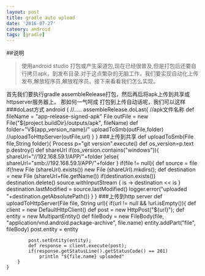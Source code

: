 ```yaml
---
layout: post
title: gradle auto upload
date: '2016-07-27'
cateory: android
tags: [gradle]
---
```


##说明
>	使用android studio 打包或产生渠道包,现在已经很普及,但是打包后还要自行拷贝apk，到发布目录.对于这点繁杂的无脑工作，我们要实现自动化上传发布,解放程序员,解放程序员。接下来看看我们怎么实现。

首先我们要执行gradle assembleRelease打包，然后再后将apk上传到共享或httpserver服务器上。
那如何一气呵成 打包到上传自动话呢，我们可以这样
###doLast方式
    android {
        //.....
         assembleRelease.doLast{
            //apk文件名称
            def fileName = "app-release-signed-apk"
            File outFile = new File("${project.buildDir}/outputs/apk",
            fileName)
            def folder="V${app_version_name}/"
            uploadToSmb(outFile,folder)
            //uploadToHttpServer(outFile,url)
        }
    }
###上传到共享
    def uploadToSmb(File file,String folder){
        Process p="git version".execute()
        def os_version=p.text
        p.destroy()
        def shareUrl
        if(os_version.contains("windows")){
            shareUrl="//192.168.59.1/APP/"+folder
        }else{
            shareUrl="smb://192.168.59.1/APP/"+folder
        }
        if(file != null){
            def source = file
            if(!new File (shareUrl).exists())
                new File (shareUrl).mkdirs();
            def destination = new File (shareUrl+file.getName())
            if(destination.exists())
                destination.delete()
            source.withInputStream { is ->
                destination << is
            }
            destination.lastModified = source.lastModified()
            logger.error("uploaded "+destination.getAbsolutePath())
        }
    }
###上传到http server
    def uploadToHttpServer(File file, String url){
        if(url != null && !url.isEmpty()){
            def client = new DefaultHttpClient()
            def post = new HttpPost("${url}");
            def entity = new MultipartEntity()
            def fileBody = new FileBody(file,
            "application/vnd.android.package-archive", file.name)
            entity.addPart("file", fileBody)
            post.entity = entity
    
            post.setEntity(entity);
            def response = client.execute(post);
            if(response.getStatusLine().getStatusCode() == 201)
                println "${file.name} uploaded"
        }
    }
